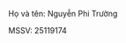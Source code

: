 <!DOCTYPE html>
<html>
  <body>
    <p>Họ và tên: Nguyễn Phi Trường</p>
    <p>MSSV: 25119174 </p>
  </body>
</html>
